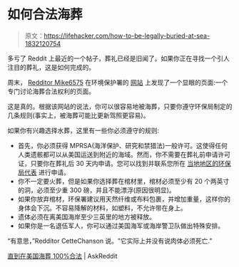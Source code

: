 # 如何合法海葬

> 原文：<https://lifehacker.com/how-to-be-legally-buried-at-sea-1832120754>

多亏了 Reddit 上最近的一个帖子，葬礼已经是旧闻了。如果你正在寻找一个引人注目的葬礼，这是如何完成的。



周末， [Redditor Mike6575](https://www.reddit.com/r/todayilearned/comments/ak7lxe/til_it_is_100_legal_be_to_buried_at_sea_in_the/) 在环境保护署的 [网站](https://www.epa.gov/ocean-dumping/burial-sea#How_do_I_find_a_boat) 上发现了一个显眼的页面:一个专门讨论海葬合法权利的页面。

这是真的。根据该网站的说法，你可以很容易地被海葬，只要你遵守环保局制定的几条规则(事实上，被海葬可能比更新驾照更容易)。

如果你有兴趣选择水葬，这里有一些你必须遵守的规则:

*   首先，你必须获得 MPRSA(海洋保护、研究和禁猎法)一般许可。这使得任何人类遗骸都可以从美国运送到附近的海域。然而，你不需要在葬礼前申请许可证，只要你在葬礼后 30 天内申请。您可以找到并联系您所在 [当地地区的环保局代表](https://www.epa.gov/ocean-dumping/forms/regional-contacts-ocean-dumping-management-program#bas) 进行申请。
*   你不一定要火葬，但是如果你选择葬在棺材里，棺材必须至少有 20 个两英寸的洞，必须至少重 300 磅，并且不能漂浮(原因很明显)。
*   如果你放弃棺材，环保署建议用天然纤维或布料包裹，并增加重量，这样你的身体会下沉。不容易降解的材料，如塑料，不允许带在身上。
*   遗体必须在离美国海岸至少三英里的地方被释放。
*   如果你是一名退伍军人，你可以通过美国海军或海岸警卫队做出特殊安排。

“有意思，”Redditor CetteChanson 说。"它实际上并没有说肉体必须死亡."

[直到在美国海葬 100%合法](https://www.reddit.com/r/todayilearned/comments/ak7lxe/til_it_is_100_legal_be_to_buried_at_sea_in_the/) | AskReddit